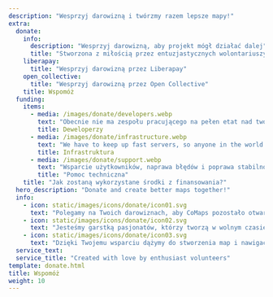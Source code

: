 ```yaml
---
description: "Wesprzyj darowizną i twórzmy razem lepsze mapy!"
extra:
  donate:
    info:
      description: "Wesprzyj darowizną, aby projekt mógł działać dalej"
      title: "Stworzona z miłością przez entuzjastycznych wolontariuszy"
    liberapay:
      title: "Wesprzyj darowizną przez Liberapay"
    open_collective:
      title: "Wesprzyj darowizną przez Open Collective"
    title: Wspomóż
  funding:
    items:
      - media: /images/donate/developers.webp
        text: "Obecnie nie ma zespołu pracującego na pełen etat nad tworzeniem nowych funkcji i ulepszaniem usługi. Aby produkt mógł się stale rozwijać, potrzebny jest zespół podstawowy."
        title: Deweloperzy
      - media: /images/donate/infrastructure.webp
        text: "We have to keep up fast servers, so anyone in the world can download free map data updates without delays. These maps data transfers make up large, and growing, amounts of data each month."
        title: Infrastruktura
      - media: /images/donate/support.webp
        text: "Wsparcie użytkowników, naprawa błędów i poprawa stabilności aplikacji to nasz najwyższy priorytet. Lista próśb i zgłoszeń błędów rośnie każdego dnia, a na App Store, Google Play i w e-mailach wsparcia czeka wiele zapytań, na które trzeba odpowiedzieć."
        title: "Pomoc techniczna"
    title: "Jak zostaną wykorzystane środki z finansowania?"
  hero_description: "Donate and create better maps together!"
  info:
    - icon: static/images/icons/donate/icon01.svg
      text: "Polegamy na Twoich darowiznach, aby CoMaps pozostało otwarte i darmowe"
    - icon: static/images/icons/donate/icon02.svg
      text: "Jesteśmy garstką pasjonatów, którzy tworzą w wolnym czasie. Kochamy to, co robimy, i kochamy naszych użytkowników"
    - icon: static/images/icons/donate/icon03.svg
      text: "Dzięki Twojemu wsparciu dążymy do stworzenia map i nawigacji z myślą o prywatności, które będą preferowanym wyborem na rynku"
  service_text:
  service_title: "Created with love by enthusiast volunteers"
template: donate.html
title: Wspomóż
weight: 10
---
```

